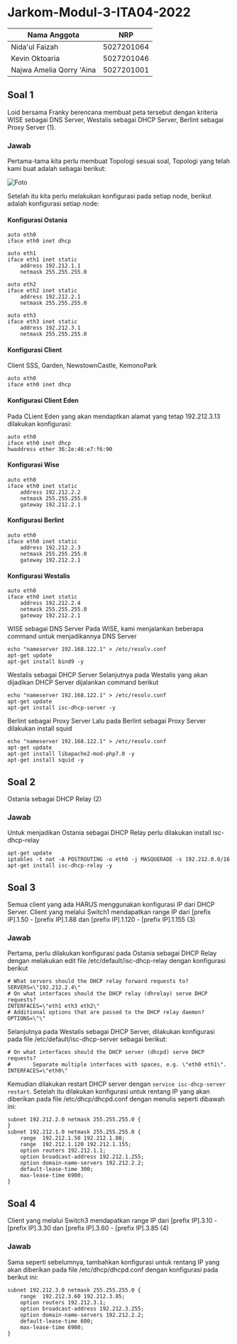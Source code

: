 # Jarkom-Modul-3-ITA04-2022
Nama Anggota | NRP
------------------- | --------------		
Nida'ul Faizah | 5027201064
Kevin Oktoaria | 5027201046
Najwa Amelia Qorry 'Aina | 5027201001

## Soal 1
Loid bersama Franky berencana membuat peta tersebut dengan kriteria WISE sebagai DNS Server, Westalis sebagai DHCP Server, Berlint sebagai Proxy Server (1).

### Jawab
Pertama-tama kita perlu membuat Topologi sesuai soal, Topologi yang telah kami buat adalah sebagai berikut:

![Foto](./img/1a.PNG)

Setelah itu kita perlu melakukan konfigurasi pada setiap node, berikut adalah konfigurasi setiap node:

#### Konfigurasi Ostania
```
auto eth0
iface eth0 inet dhcp

auto eth1
iface eth1 inet static
	address 192.212.1.1
	netmask 255.255.255.0

auto eth2
iface eth2 inet static
	address 192.212.2.1
	netmask 255.255.255.0

auto eth3
iface eth3 inet static
	address 192.212.3.1
	netmask 255.255.255.0
```

#### Konfigurasi Client
Client SSS, Garden, NewstownCastle, KemonoPark
```
auto eth0
iface eth0 inet dhcp
```

#### Konfigurasi Client Eden
Pada CLient Eden yang akan mendaptkan alamat yang tetap 192.212.3.13 dilakukan konfigurasi:
```
auto eth0
iface eth0 inet dhcp
hwaddress ether 36:2e:46:e7:f6:90
```

#### Konfigurasi Wise
```
auto eth0
iface eth0 inet static
	address 192.212.2.2
	netmask 255.255.255.0
	gateway 192.212.2.1
```

#### Konfigurasi Berlint
```
auto eth0
iface eth0 inet static
	address 192.212.2.3
	netmask 255.255.255.0
	gateway 192.212.2.1
```

#### Konfigurasi Westalis
```
auto eth0
iface eth0 inet static
	address 192.212.2.4
	netmask 255.255.255.0
	gateway 192.212.2.1
```

WISE sebagai DNS Server
Pada WISE, kami menjalankan beberapa command untuk menjadikannya DNS Server
```
echo "nameserver 192.168.122.1" > /etc/resolv.conf
apt-get update
apt-get install bind9 -y
```

Westalis sebagai DHCP Server
Selanjutnya pada Westalis yang akan dijadikan DHCP Server dijalankan command berikut
```
echo "nameserver 192.168.122.1" > /etc/resolv.conf
apt-get update
apt-get install isc-dhcp-server -y
```

Berlint sebagai Proxy Server
Lalu pada Berlint sebagai Proxy Server dilakukan install squid
```
echo "nameserver 192.168.122.1" > /etc/resolv.conf
apt-get update
apt-get install libapache2-mod-php7.0 -y
apt-get install squid -y
```

## Soal 2
Ostania sebagai DHCP Relay (2)

### Jawab
Untuk menjadikan Ostania sebagai DHCP Relay perlu dilakukan install isc-dhcp-relay
```
apt-get update
iptables -t nat -A POSTROUTING -o eth0 -j MASQUERADE -s 192.212.0.0/16
apt-get install isc-dhcp-relay -y
```

## Soal 3
Semua client yang ada HARUS menggunakan konfigurasi IP dari DHCP Server. Client yang melalui Switch1 mendapatkan range IP dari [prefix IP].1.50 - [prefix IP].1.88 dan [prefix IP].1.120 - [prefix IP].1.155 (3)

### Jawab
Pertama, perlu dilakukan konfigurasi pada Ostania sebagai DHCP Relay dengan melakukan edit file /etc/default/isc-dhcp-relay dengan konfigurasi berikut

```
# What servers should the DHCP relay forward requests to?
SERVERS=\"192.212.2.4\"
# On what interfaces should the DHCP relay (dhrelay) serve DHCP requests?
INTERFACES=\"eth1 eth3 eth2\"
# Additional options that are passed to the DHCP relay daemon?
OPTIONS=\"\"
```

Selanjutnya pada Westalis sebagai DHCP Server, dilakukan konfigurasi pada file /etc/default/isc-dhcp-server sebagai berikut:

```
# On what interfaces should the DHCP server (dhcpd) serve DHCP requests?
#       Separate multiple interfaces with spaces, e.g. \"eth0 eth1\".
INTERFACES=\"eth0\"
```

Kemudian dilakukan restart DHCP server dengan `service isc-dhcp-server restart`. Setelah itu dilakukan konfigurasi untuk rentang IP yang akan diberikan pada file /etc/dhcp/dhcpd.conf dengan menulis seperti dibawah ini:

```
subnet 192.212.2.0 netmask 255.255.255.0 {
}
subnet 192.212.1.0 netmask 255.255.255.0 {
    range  192.212.1.50 192.212.1.88;
    range  192.212.1.120 192.212.1.155;
    option routers 192.212.1.1;
    option broadcast-address 192.212.1.255;
    option domain-name-servers 192.212.2.2;
    default-lease-time 300;
    max-lease-time 6900;
}
```

## Soal 4
Client yang melalui Switch3 mendapatkan range IP dari [prefix IP].3.10 - [prefix IP].3.30 dan [prefix IP].3.60 - [prefix IP].3.85 (4)

### Jawab

Sama seperti sebelumnya, tambahkan konfigurasi untuk rentang IP yang akan diberikan pada file /etc/dhcp/dhcpd.conf dengan konfigurasi pada berikut ini:

```
subnet 192.212.3.0 netmask 255.255.255.0 {
    range  192.212.3.60 192.212.3.85;
    option routers 192.212.3.1;
    option broadcast-address 192.212.3.255;
    option domain-name-servers 192.212.2.2;
    default-lease-time 600;
    max-lease-time 6900;
}
```
